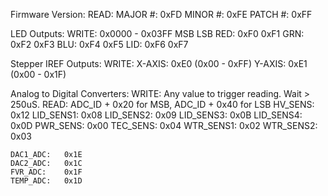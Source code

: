 Firmware Version:
READ:
    MAJOR #:    0xFD
    MINOR #:    0xFE
    PATCH #:    0xFF

LED Outputs:
WRITE:  0x0000 - 0x03FF
            MSB     LSB
    RED:    0xF0    0xF1
    GRN:    0xF2    0xF3
    BLU:    0xF4    0xF5
    LID:    0xF6    0xF7

Stepper IREF Outputs:
WRITE:
    X-AXIS: 0xE0    (0x00 - 0xFF)
    Y-AXIS: 0xE1    (0x00 - 0x1F)

Analog to Digital Converters:
WRITE:  Any value to trigger reading.  Wait > 250uS.
READ:   ADC_ID + 0x20 for MSB, ADC_ID + 0x40 for LSB
    HV_SENS:    0x12
    LID_SENS1:  0x08
    LID_SENS2:  0x09
    LID_SENS3:  0x0B
    LID_SENS4:  0x0D
    PWR_SENS:   0x00
    TEC_SENS:   0x04
    WTR_SENS1:  0x02
    WTR_SENS2:  0x03

    DAC1_ADC:   0x1E
    DAC2_ADC:   0x1C
    FVR_ADC:    0x1F
    TEMP_ADC:   0x1D
